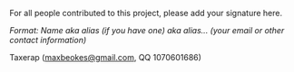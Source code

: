 For all people contributed to this project, please add your signature here.

_Format: Name aka alias (if you have one) aka alias... (your email or other contact information)_



Taxerap (maxbeokes@gmail.com, QQ 1070601686)
